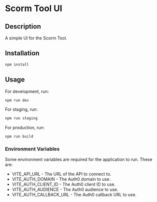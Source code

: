 # Scorm Tool UI

## Description

A simple UI for the Scorm Tool.

## Installation

```bash
npm install
```

## Usage

For development, run:

```bash
npm run dev
```

For staging, run:

```bash
npm run staging
```

For production, run:

```bash
npm run build
```

### Environment Variables

Some environment variables are required for the application to run. These are:

- VITE_API_URL - The URL of the API to connect to.
- VITE_AUTH_DOMAIN - The Auth0 domain to use.
- VITE_AUTH_CLIENT_ID - The Auth0 client ID to use.
- VITE_AUTH_AUDIENCE - The Auth0 audience to use.
- VITE_AUTH_CALLBACK_URL - The Auth0 callback URL to use.

